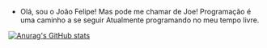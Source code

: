 - Olá, sou o João Felipe!
  Mas pode me chamar de Joe!
  Programação é uma caminho a se seguir
  Atualmente programando no meu tempo livre.


[![Anurag's GitHub stats](https://github-readme-stats.vercel.app/api?username=joemust0)](https://github.com/anuraghazra/github-readme-stats)
<!---
joemust0/joemust0 is a ✨ special ✨ repository because its `README.md` (this file) appears on your GitHub profile.
You can click the Preview link to take a look at your changes.
--->
